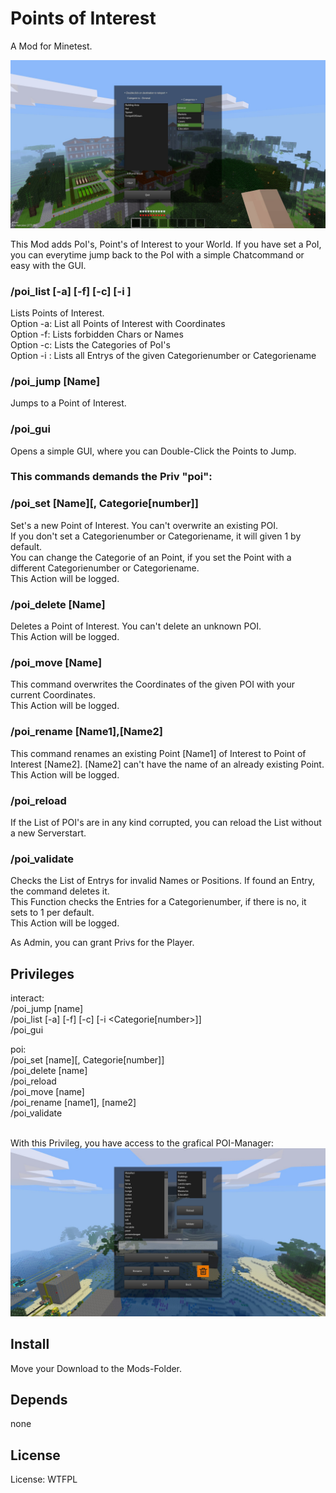 # Points of Interest

A Mod for Minetest.

![Screenshot 1](textures/minetest_poi_screenshot.jpg)

This Mod adds PoI's, Point's of Interest to your World.
If you have set a PoI, you can everytime jump back to the PoI with a simple Chatcommand or easy with the GUI.

### /poi_list [-a]  [-f]  [-c]  [-i <Number>]
Lists Points of Interest.<br>
Option -a: List all Points of Interest with Coordinates<br>
Option -f: Lists forbidden Chars or Names<br>
Option -c: Lists the Categories of PoI's<br>
Option -i <Number>: Lists all Entrys of the given Categorienumber or Categoriename<br>

### /poi_jump [Name]
Jumps to a Point of Interest.

### /poi_gui
Opens a simple GUI, where you can Double-Click the Points to Jump.

### This commands demands the Priv "poi":
### /poi_set [Name][, Categorie[number]]
Set's a new Point of Interest. You can't overwrite an existing POI.<br>
If you don't set a Categorienumber or Categoriename, it will given 1 by default.<br>
You can change the Categorie of an Point, if you set the Point with a different Categorienumber or Categoriename.<br>
This Action will be logged.

### /poi_delete [Name]
Deletes a Point of Interest. You can't delete an unknown POI.<br>
This Action will be logged.

### /poi_move [Name]
This command overwrites the Coordinates of the given POI with your current Coordinates.<br>
This Action will be logged.

### /poi_rename [Name1],[Name2]
This command renames an existing Point [Name1] of Interest to Point of Interest [Name2]. [Name2] can't have the name of an already existing Point.<br>
This Action will be logged.

### /poi_reload
If the List of POI's are in any kind corrupted, you can reload the List without a new Serverstart.

### /poi_validate
Checks the List of Entrys for invalid Names or Positions. If found an Entry, the command deletes it.<br>
This Function checks the Entries for a Categorienumber, if there is no, it sets to 1 per default.<br>
This Action will be logged.

As Admin, you can grant Privs for the Player.

## Privileges

interact:<br>
/poi_jump [name]<br>
/poi_list [-a]  [-f]  [-c]  [-i <Categorie[number>]]<br>
/poi_gui<br>

poi:<br>
/poi_set [name][, Categorie[number]]<br>
/poi_delete [name]<br>
/poi_reload<br>
/poi_move [name]<br>
/poi_rename [name1], [name2]<br>
/poi_validate<br><br>

With this Privileg, you have access to the grafical POI-Manager:
![Screenshot 2](textures/minetest_poi_manager.jpg)

## Install

Move your Download to the Mods-Folder.

## Depends

none

## License

License: WTFPL
